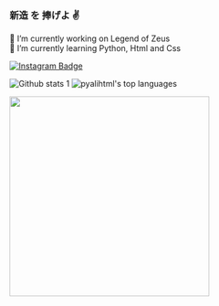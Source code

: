 ### 新造 を 捧げよ ✌️

🔭 I’m currently working on Legend of Zeus <br>
🌱 I’m currently learning Python, Html and Css <br>

[![Instagram Badge](https://img.shields.io/badge/-Instagram-C13584?style=flat-quare&labelColor=C13584&logo=instagram&logoColor=white&link=link)](https://www.instagram.com/1kpopsever/?hl=tr)


![Github stats 1](https://github-readme-stats.vercel.app/api?username=pyalihtml&show_icons=true&theme=gradient)  ![pyalihtml's top languages](https://github-readme-stats.vercel.app/api/top-langs/?username=pyalihtml&theme=blue-green)

<img src="https://github.com/pyalihtml/pyalihtml/blob/main/gojo-anime.gif?raw=true" width="350px">
